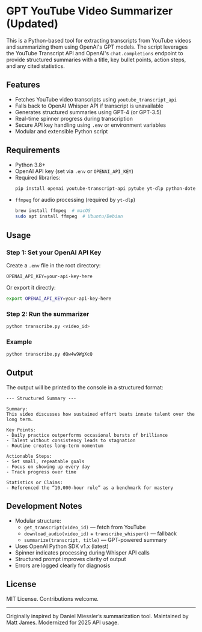 # GPT YouTube Video Summarizer (Updated)

This is a Python-based tool for extracting transcripts from YouTube videos and summarizing them using OpenAI's GPT models. The script leverages the YouTube Transcript API and OpenAI's `chat.completions` endpoint to provide structured summaries with a title, key bullet points, action steps, and any cited statistics.

## Features

- Fetches YouTube video transcripts using `youtube_transcript_api`
- Falls back to OpenAI Whisper API if transcript is unavailable
- Generates structured summaries using GPT-4 (or GPT-3.5)
- Real-time spinner progress during transcription
- Secure API key handling using `.env` or environment variables
- Modular and extensible Python script

## Requirements

- Python 3.8+
- OpenAI API key (set via `.env` or `OPENAI_API_KEY`)
- Required libraries:
  ```bash
  pip install openai youtube-transcript-api pytube yt-dlp python-dotenv
  ```
- `ffmpeg` for audio processing (required by `yt-dlp`)
  ```bash
  brew install ffmpeg  # macOS
  sudo apt install ffmpeg  # Ubuntu/Debian
  ```

## Usage

### Step 1: Set your OpenAI API Key

Create a `.env` file in the root directory:
```env
OPENAI_API_KEY=your-api-key-here
```
Or export it directly:
```bash
export OPENAI_API_KEY=your-api-key-here
```

### Step 2: Run the summarizer

```bash
python transcribe.py <video_id>
```

### Example
```bash
python transcribe.py dQw4w9WgXcQ
```

## Output

The output will be printed to the console in a structured format:

```
--- Structured Summary ---

Summary:
This video discusses how sustained effort beats innate talent over the long term.

Key Points:
- Daily practice outperforms occasional bursts of brilliance
- Talent without consistency leads to stagnation
- Routine creates long-term momentum

Actionable Steps:
- Set small, repeatable goals
- Focus on showing up every day
- Track progress over time

Statistics or Claims:
- Referenced the “10,000-hour rule” as a benchmark for mastery
```

## Development Notes

- Modular structure:
  - `get_transcript(video_id)` — fetch from YouTube
  - `download_audio(video_id)` + `transcribe_whisper()` — fallback
  - `summarize(transcript, title)` — GPT-powered summary
- Uses OpenAI Python SDK v1.x (latest)
- Spinner indicates processing during Whisper API calls
- Structured prompt improves clarity of output
- Errors are logged clearly for diagnosis

## License

MIT License. Contributions welcome.

---

Originally inspired by Daniel Miessler’s summarization tool. Maintained by Matt James. Modernized for 2025 API usage.

